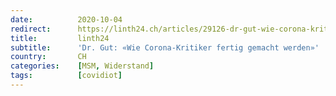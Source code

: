 ```yaml
---
date:          2020-10-04
redirect:      https://linth24.ch/articles/29126-dr-gut-wie-corona-kritiker-fertig-gemacht-werden
title:         linth24
subtitle:      'Dr. Gut: «Wie Corona-Kritiker fertig gemacht werden»'
country:       CH
categories:    [MSM, Widerstand]
tags:          [covidiot]
---
```

